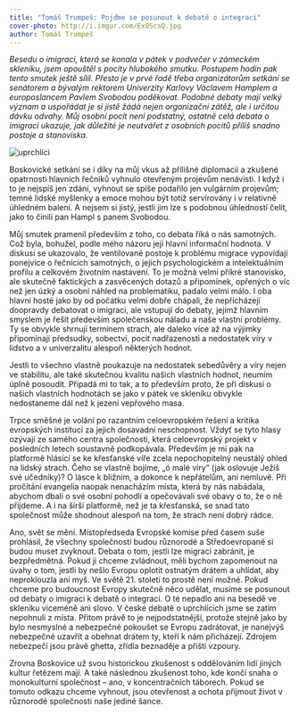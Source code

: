 ```yaml
---
title: "Tomáš Trumpeš: Pojďme se posunout k debatě o integraci"
cover-photo: http://i.imgur.com/Ex05csQ.jpg
author: Tomáš Trumpeš
---
```


*Besedu o imigraci, která se konala v pátek v podvečer v zámeckém skleníku, jsem opouštěl s pocity hlubokého smutku. Postupem hodin pak tento smutek ještě sílil. Přesto je v prvé řadě třeba organizátorům setkání se senátorem a bývalým rektorem Univerzity Karlovy Václavem Hamplem a europoslancem Pavlem Svobodou poděkovat. Podobné debaty mají velký význam a uspořádat je si jistě žádá nejen organizační zátěž, ale i určitou dávku odvahy. Můj osobní pocit není podstatný, ostatně celá debata o imigraci ukazuje, jak důležité je neutvářet z osobních pocitů příliš snadno postoje a stanoviska.*

<img src="http://i.imgur.com/Ex05csQ.jpg" alt="uprchlíci" class="img-responsive">

Boskovické setkání se i díky na můj vkus až přílišné diplomacii a zkušené opatrnosti hlavních řečníků vyhnulo otevřeným projevům nenávisti. I když i to je nejspíš jen zdání, vyhnout se spíše podařilo jen vulgárním projevům; temné lidské myšlenky a emoce mohou být totiž servírovány i v relativně úhledném balení. A nejsem si jistý, jestli jim lze s podobnou úhledností čelit, jako to činili pan Hampl s panem Svobodou.

Můj smutek pramenil především z toho, co debata říká o nás samotných. Což byla, bohužel, podle mého názoru její hlavní informační hodnota. V diskusi se ukazovalo, že ventilované postoje k problému migrace vypovídají ponejvíce o řečnících samotných, o jejich psychologickém a intelektuálním profilu a celkovém životním nastavení. To je možná velmi příkré stanovisko, ale skutečně faktických a zasvěcených dotazů a připomínek, opřených o víc než jen úzký a osobní náhled na problematiku, padalo velmi málo. I oba hlavní hosté jako by od počátku velmi dobře chápali, že nepřicházejí doopravdy debatovat o imigraci, ale vstupují do debaty, jejímž hlavním smyslem je řešit především společenskou náladu a naše vlastní problémy. Ty se obvykle shrnují termínem strach, ale daleko více až na výjimky připomínají předsudky, sobectví, pocit nadřazenosti a nedostatek víry v lidstvo a v univerzalitu alespoň některých hodnot.

Jestli to všechno vlastně poukazuje na nedostatek sebedůvěry a víry nejen ve stabilitu, ale také skutečnou kvalitu našich vlastních hodnot, neumím úplně posoudit. Připadá mi to tak, a to především proto, že při diskusi o našich vlastních hodnotách se jako v pátek ve skleníku obvykle nedostaneme dál než k jezení vepřového masa. 

Trpce směšné je volání po razantním celoevropském řešení a kritika evropských institucí za jejich dosavadní neschopnost. Vždyť se tyto hlasy ozývají ze samého centra společnosti, která celoevropský projekt v posledních letech soustavně podkopávala. Především je mi pak na platformě hlásící se ke křesťanské víře zcela nepochopitelný neustálý ohled na lidský strach. Čeho se vlastně bojíme, „ó malé víry“ (jak oslovuje Ježíš své učedníky)? O lásce k bližním, a dokonce k nepřátelům, ani nemluvě. Při pročítání evangelia naopak nenacházím místa, která by nás nabádala, abychom dbali o své osobní pohodlí a opečovávali své obavy o to, že o ně přijdeme. A i na širší platformě, než je ta křesťanská, se snad tato společnost může shodnout alespoň na tom, že strach není dobrý rádce.

Ano, svět se mění. Místopředseda Evropské komise před časem suše prohlásil, že všechny společnosti budou různorodé a Středoevropané si budou muset zvyknout. Debata o tom, jestli lze migraci zabránit, je bezpředmětná. Pokud ji chceme zvládnout, měli bychom zapomenout na úvahy o tom, jestli by nešlo Evropu oplotit ostnatým drátem a uhlídat, aby neproklouzla ani myš. Ve světě 21. století to prostě není možné. Pokud chceme pro budoucnost Evropy skutečně něco udělat, musíme se posunout od debaty o imigraci k debatě o integraci. O té nepadlo ani na besedě ve skleníku víceméně ani slovo. V české debatě o uprchlících jsme se zatím nepohnuli z místa. Přitom právě to je nejpodstatnější, protože stejně jako by bylo nesmyslné a nebezpečné pokoušet se Evropu zadrátovat, je nanejvýš nebezpečné uzavřít a obehnat drátem ty, kteří k nám přicházejí. Zdrojem nebezpečí jsou právě ghetta, zřídla beznaděje a příští vzpoury.

Zrovna Boskovice už svou historickou zkušenost s oddělováním lidí jiných kultur řetězem mají. A také následnou zkušenost toho, kde končí snaha o monokulturní společnost – ano, v koncentračních táborech. Pokud se tomuto odkazu chceme vyhnout, jsou otevřenost a ochota přijmout život v různorodé společnosti naše jediné šance.




